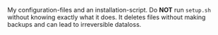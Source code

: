 My configuration-files and an installation-script.
Do **NOT** run `setup.sh` without knowing exactly what it does.
It deletes files without making backups and can lead to irreversible dataloss.
